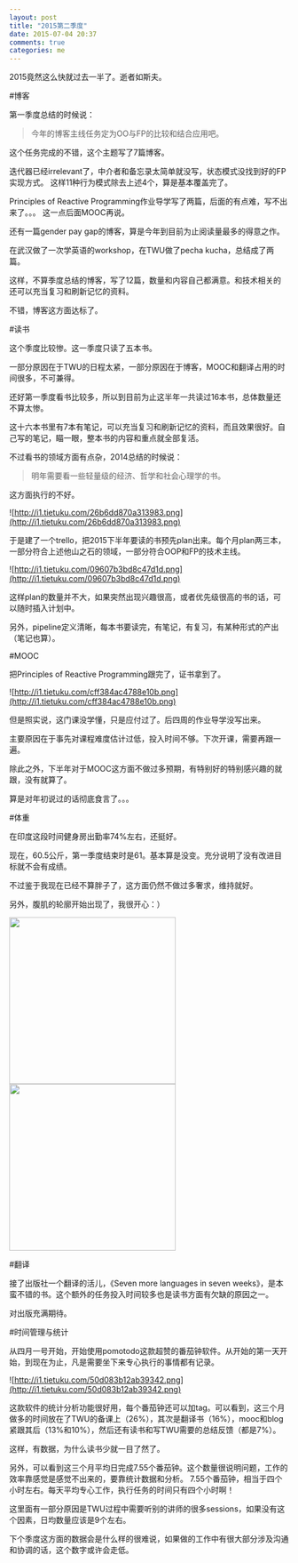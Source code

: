 ```yaml
---
layout: post
title: "2015第二季度"
date: 2015-07-04 20:37
comments: true
categories: me
---
```


2015竟然这么快就过去一半了。逝者如斯夫。

#博客

第一季度总结的时候说：

>今年的博客主线任务定为OO与FP的比较和结合应用吧。

这个任务完成的不错，这个主题写了7篇博客。

迭代器已经irrelevant了，中介者和备忘录太简单就没写，状态模式没找到好的FP实现方式。
这样11种行为模式除去上述4个，算是基本覆盖完了。

Principles of Reactive Programming作业导学写了两篇，后面的有点难，写不出来了。。。
这一点后面MOOC再说。

还有一篇gender pay gap的博客，算是今年到目前为止阅读量最多的得意之作。

在武汉做了一次学英语的workshop，在TWU做了pecha kucha，总结成了两篇。

这样，不算季度总结的博客，写了12篇，数量和内容自己都满意。和技术相关的还可以充当复习和刷新记忆的资料。

不错，博客这方面达标了。

#读书

这个季度比较惨。这一季度只读了五本书。

一部分原因在于TWU的日程太紧，一部分原因在于博客，MOOC和翻译占用的时间很多，不可兼得。

还好第一季度看书比较多，所以到目前为止这半年一共读过16本书，总体数量还不算太惨。

这十六本书里有7本有笔记，可以充当复习和刷新记忆的资料，而且效果很好。自己写的笔记，瞄一眼，整本书的内容和重点就全部复活。

不过看书的领域方面有点杂，2014总结的时候说：
>明年需要看一些轻量级的经济、哲学和社会心理学的书。

这方面执行的不好。

![http://i1.tietuku.com/26b6dd870a313983.png](http://i1.tietuku.com/26b6dd870a313983.png)

于是建了一个trello，把2015下半年要读的书预先plan出来。每个月plan两三本，一部分符合上述他山之石的领域，一部分符合OOP和FP的技术主线。

![http://i1.tietuku.com/09607b3bd8c47d1d.png](http://i1.tietuku.com/09607b3bd8c47d1d.png)

这样plan的数量并不大，如果突然出现兴趣很高，或者优先级很高的书的话，可以随时插入计划中。

另外，pipeline定义清晰，每本书要读完，有笔记，有复习，有某种形式的产出（笔记也算）。

#MOOC

把Principles of Reactive Programming跟完了，证书拿到了。

![http://i1.tietuku.com/cff384ac4788e10b.png](http://i1.tietuku.com/cff384ac4788e10b.png)

但是照实说，这门课没学懂，只是应付过了。后四周的作业导学没写出来。

主要原因在于事先对课程难度估计过低，投入时间不够。下次开课，需要再跟一遍。

除此之外，下半年对于MOOC这方面不做过多预期，有特别好的特别感兴趣的就跟，没有就算了。

算是对年初说过的话彻底食言了。。。

#体重

在印度这段时间健身房出勤率74%左右，还挺好。

现在，60.5公斤，第一季度结束时是61。基本算是没变。充分说明了没有改进目标就不会有成绩。

不过鉴于我现在已经不算胖子了，这方面仍然不做过多奢求，维持就好。

另外，腹肌的轮廓开始出现了，我很开心：）

<img src="http://i1.tietuku.com/4866dc89e0ffac6a.jpg" style="width: 300px;"/>

<img src="http://i1.tietuku.com/6b5710437ae31c2f.jpg" style="width: 300px;"/>

#翻译

接了出版社一个翻译的活儿，《Seven more languages in seven weeks》，是本蛮不错的书。这个额外的任务投入时间较多也是读书方面有欠缺的原因之一。

对出版充满期待。

#时间管理与统计

从四月一号开始，开始使用pomotodo这款超赞的番茄钟软件。从开始的第一天开始，到现在为止，凡是需要坐下来专心执行的事情都有记录。

![http://i1.tietuku.com/50d083b12ab39342.png](http://i1.tietuku.com/50d083b12ab39342.png)

这款软件的统计分析功能很好用，每个番茄钟还可以加tag。可以看到，这三个月做多的时间放在了TWU的备课上（26%），其次是翻译书（16%），mooc和blog紧跟其后（13%和10%），然后还有读书和写TWU需要的总结反馈（都是7%）。

这样，有数据，为什么读书少就一目了然了。

另外，可以看到这三个月平均日完成7.55个番茄钟。这个数量很说明问题，工作的效率靠感觉是感觉不出来的，要靠统计数据和分析。
7.55个番茄钟，相当于四个小时左右。每天平均专心工作，执行任务的时间只有四个小时啊！

这里面有一部分原因是TWU过程中需要听别的讲师的很多sessions，如果没有这个因素，日均数量应该是9个左右。

下个季度这方面的数据会是什么样的很难说，如果做的工作中有很大部分涉及沟通和协调的话，这个数字或许会走低。

